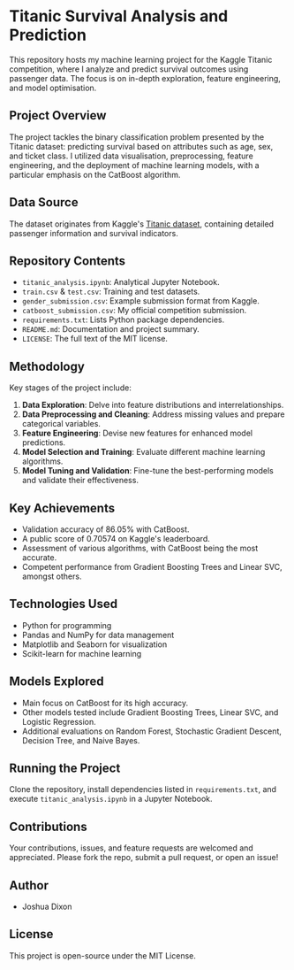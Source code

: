 # Titanic Survival Analysis and Prediction
This repository hosts my machine learning project for the Kaggle Titanic competition, where I analyze and predict survival outcomes using passenger data. The focus is on in-depth exploration, feature engineering, and model optimisation.

## Project Overview
The project tackles the binary classification problem presented by the Titanic dataset: predicting survival based on attributes such as age, sex, and ticket class. I utilized data visualisation, preprocessing, feature engineering, and the deployment of machine learning models, with a particular emphasis on the CatBoost algorithm.

## Data Source
The dataset originates from Kaggle's [Titanic dataset](https://www.kaggle.com/c/titanic/data), containing detailed passenger information and survival indicators.

## Repository Contents
- `titanic_analysis.ipynb`: Analytical Jupyter Notebook.
- `train.csv` & `test.csv`: Training and test datasets.
- `gender_submission.csv`: Example submission format from Kaggle.
- `catboost_submission.csv`: My official competition submission.
- `requirements.txt`: Lists Python package dependencies.
- `README.md`: Documentation and project summary.
- `LICENSE`: The full text of the MIT license.

## Methodology
Key stages of the project include:
1. **Data Exploration**: Delve into feature distributions and interrelationships.
2. **Data Preprocessing and Cleaning**: Address missing values and prepare categorical variables.
3. **Feature Engineering**: Devise new features for enhanced model predictions.
4. **Model Selection and Training**: Evaluate different machine learning algorithms.
5. **Model Tuning and Validation**: Fine-tune the best-performing models and validate their effectiveness.

## Key Achievements
- Validation accuracy of 86.05% with CatBoost.
- A public score of 0.70574 on Kaggle's leaderboard.
- Assessment of various algorithms, with CatBoost being the most accurate.
- Competent performance from Gradient Boosting Trees and Linear SVC, amongst others.

## Technologies Used
- Python for programming
- Pandas and NumPy for data management
- Matplotlib and Seaborn for visualization
- Scikit-learn for machine learning

## Models Explored
- Main focus on CatBoost for its high accuracy.
- Other models tested include Gradient Boosting Trees, Linear SVC, and Logistic Regression.
- Additional evaluations on Random Forest, Stochastic Gradient Descent, Decision Tree, and Naive Bayes.

## Running the Project
Clone the repository, install dependencies listed in `requirements.txt`, and execute `titanic_analysis.ipynb` in a Jupyter Notebook.

## Contributions
Your contributions, issues, and feature requests are welcomed and appreciated. Please fork the repo, submit a pull request, or open an issue!

## Author
- Joshua Dixon

## License
This project is open-source under the MIT License.
